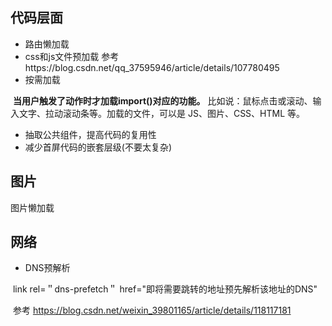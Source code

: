 ## 代码层面

- 路由懒加载
- css和js文件预加载  参考https://blog.csdn.net/qq_37595946/article/details/107780495
- 按需加载

​             **当用户触发了动作时才加载import()对应的功能。**
​              比如说：鼠标点击或滚动、输入文字、拉动滚动条等。加载的文件，可以是 JS、图片、CSS、HTML 等。

- 抽取公共组件，提高代码的复用性
- 减少首屏代码的嵌套层级(不要太复杂)

## 图片

图片懒加载

## 网络

- DNS预解析

​		link rel=＂dns-prefetch＂ href="即将需要跳转的地址预先解析该地址的DNS"

​		参考 https://blog.csdn.net/weixin_39801165/article/details/118117181

